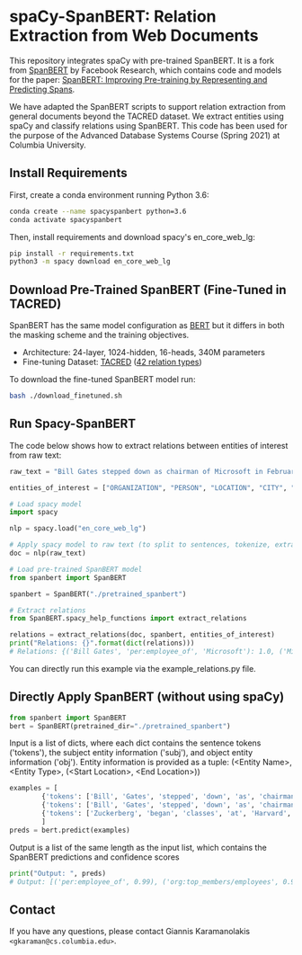 # spaCy-SpanBERT: Relation Extraction from Web Documents

This repository integrates spaCy with pre-trained SpanBERT. It is a fork from [SpanBERT](https://github.com/facebookresearch/SpanBERT) by Facebook Research, which contains code and models for the paper: [SpanBERT: Improving Pre-training by Representing and Predicting Spans](https://arxiv.org/abs/1907.10529).

We have adapted the SpanBERT scripts to support relation extraction from general documents beyond the TACRED dataset. We extract entities using spaCy and classify relations using SpanBERT. This code has been used for the purpose of the Advanced Database Systems Course (Spring 2021) at Columbia University.

## Install Requirements
First, create a conda environment running Python 3.6:

```bash
conda create --name spacyspanbert python=3.6
conda activate spacyspanbert
```

Then, install requirements and download spacy's en_core_web_lg:
```bash
pip install -r requirements.txt
python3 -m spacy download en_core_web_lg
```

## Download Pre-Trained SpanBERT (Fine-Tuned in TACRED)
SpanBERT has the same model configuration as [BERT](https://github.com/google-research/bert) but it differs in
both the masking scheme and the training objectives.

* Architecture: 24-layer, 1024-hidden, 16-heads, 340M parameters
* Fine-tuning Dataset: [TACRED](https://nlp.stanford.edu/projects/tacred/) ([42 relation types](https://github.com/gkaramanolakis/SpanBERT/blob/master/relations.txt))

To download the fine-tuned SpanBERT model run: 

```bash
bash ./download_finetuned.sh
```

## Run Spacy-SpanBERT 
The code below shows how to extract relations between entities of interest from raw text:

```python
raw_text = "Bill Gates stepped down as chairman of Microsoft in February 2014 and assumed a new post as technology adviser to support the newly appointed CEO Satya Nadella."

entities_of_interest = ["ORGANIZATION", "PERSON", "LOCATION", "CITY", "STATE_OR_PROVINCE", "COUNTRY"]

# Load spacy model
import spacy

nlp = spacy.load("en_core_web_lg")

# Apply spacy model to raw text (to split to sentences, tokenize, extract entities etc.)
doc = nlp(raw_text)

# Load pre-trained SpanBERT model
from spanbert import SpanBERT

spanbert = SpanBERT("./pretrained_spanbert")

# Extract relations
from SpanBERT.spacy_help_functions import extract_relations

relations = extract_relations(doc, spanbert, entities_of_interest)
print("Relations: {}".format(dict(relations)))
# Relations: {('Bill Gates', 'per:employee_of', 'Microsoft'): 1.0, ('Microsoft', 'org:top_members/employees', 'Bill Gates'): 0.992, ('Satya Nadella', 'per:employee_of', 'Microsoft'): 0.9844}
```

You can directly run this example via the example_relations.py file.

## Directly Apply SpanBERT (without using spaCy)

```python
from spanbert import SpanBERT
bert = SpanBERT(pretrained_dir="./pretrained_spanbert")
```
Input is a list of dicts, where each dict contains the sentence tokens ('tokens'), the subject entity information ('subj'), and object entity information ('obj'). Entity information is provided as a tuple: (\<Entity Name\>, \<Entity Type\>, (\<Start Location\>, \<End Location\>))

```python
examples = [
        {'tokens': ['Bill', 'Gates', 'stepped', 'down', 'as', 'chairman', 'of', 'Microsoft'], 'subj': ('Bill Gates', 'PERSON', (0,1)), "obj": ('Microsoft', 'ORGANIZATION', (7,7))},
        {'tokens': ['Bill', 'Gates', 'stepped', 'down', 'as', 'chairman', 'of', 'Microsoft'], 'subj': ('Microsoft', 'ORGANIZATION', (7,7)), 'obj': ('Bill Gates', 'PERSON', (0,1))},
        {'tokens': ['Zuckerberg', 'began', 'classes', 'at', 'Harvard', 'in', '2002'], 'subj': ('Zuckerberg', 'PERSON', (0,0)), 'obj': ('Harvard', 'ORGANIZATION', (4,4))}
        ]
preds = bert.predict(examples)
```

Output is a list of the same length as the input list, which contains the SpanBERT predictions and confidence scores

```python
print("Output: ", preds)
# Output: [('per:employee_of', 0.99), ('org:top_members/employees', 0.98), ('per:schools_attended', 0.98)]
```

## Contact
If you have any questions, please contact Giannis Karamanolakis `<gkaraman@cs.columbia.edu>`.
